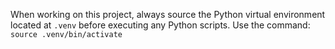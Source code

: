 When working on this project, always source the Python virtual environment located at `.venv` before executing any Python scripts. Use the command: `source .venv/bin/activate`

